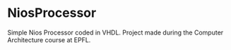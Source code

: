 # NiosProcessor
Simple Nios Processor coded in VHDL. Project made during the Computer Architecture course at EPFL.
